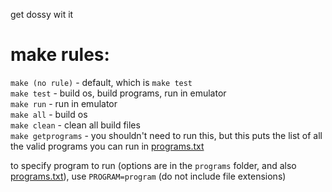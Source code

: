 get dossy wit it <br />
# make rules:
`make (no rule)` - default, which is `make test` <br />
`make test` - build os, build programs, run in emulator <br />
`make run` - run in emulator <br />
`make all` - build os <br />
`make clean` - clean all build files <br />
`make getprograms` - you shouldn't need to run this, but this puts the list of all the valid programs you can run in [programs.txt](programs.txt)

to specify program to run (options are in the `programs` folder, and also [programs.txt](programs.txt)), use `PROGRAM=program` (do not include file extensions) <br />